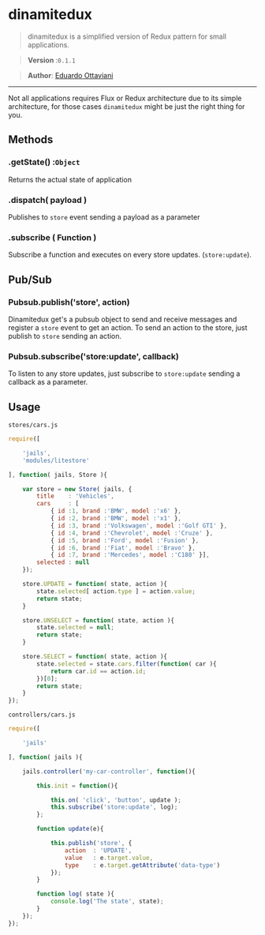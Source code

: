 # dinamitedux

> dinamitedux is a simplified version of Redux pattern for small applications.

>**Version** :`0.1.1`

>**Author**: [Eduardo Ottaviani](//github.com/Javiani)

---

Not all applications requires Flux or Redux architecture due to its simple architecture, for those cases `dinamitedux` might be just the right thing for you.


## Methods

### .getState() :`Object`

Returns the actual state of application

### .dispatch( payload )
Publishes to `store` event sending a payload as a parameter

### .subscribe ( Function )
Subscribe a function and executes on every store updates. (`store:update`).

## Pub/Sub

### Pubsub.publish('store', action)
Dinamitedux get's a pubsub object to send and receive messages and register a `store` event to get an action. To send an action to the store, just publish to `store` sending an action.

### Pubsub.subscribe('store:update', callback)
To listen to any store updates, just subscribe to `store:update` sending a callback as a parameter.

## Usage

`stores/cars.js`

```js
require([

	'jails',
	'modules/litestore'

], function( jails, Store ){

	var store = new Store( jails, {
		title 	 : 'Vehicles',
		cars 	 : [
			{ id :1, brand :'BMW', model :'x6' },
			{ id :2, brand :'BMW', model :'x1' },
			{ id :3, brand :'Volkswagen', model :'Golf GTI' },
			{ id :4, brand :'Chevrolet', model :'Cruze' },
			{ id :5, brand :'Ford', model :'Fusion' },
			{ id :6, brand :'Fiat', model :'Bravo' },
			{ id :7, brand :'Mercedes', model :'C180' }],
		selected : null
	});

	store.UPDATE = function( state, action ){
		state.selected[ action.type ] = action.value;
		return state;
	}

	store.UNSELECT = function( state, action ){
		state.selected = null;
		return state;
	}

	store.SELECT = function( state, action ){
		state.selected = state.cars.filter(function( car ){
			return car.id == action.id;
		})[0];
		return state;
	}
});

```

`controllers/cars.js`

```js
require([

	'jails'

], function( jails ){

	jails.controller('my-car-controller', function(){

		this.init = function(){

			this.on( 'click', 'button', update );
			this.subscribe('store:update', log);
		};

		function update(e){

			this.publish('store', {
				action	: 'UPDATE',
				value	: e.target.value,
				type 	: e.target.getAttribute('data-type')
			});
		}

		function log( state ){
			console.log('The state', state);
		}
	});
});

```
